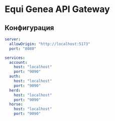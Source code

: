 # Equi Genea API Gateway

## Конфигурация

```yaml
server:
  allowOrigin: "http://localhost:5173"
  port: "8080"

services:
  account:
    host: "localhost"
    port: "9090"
  auth:
    host: "localhost"
    port: "9090"
  herd:
    host: "localhost"
    port: "9090"
  horse:
    host: "localhost"
    port: "9090"
```